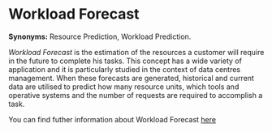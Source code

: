 # Workload Forecast 
<!-- (Sustainability) -->

**Synonyms:** Resource Prediction, Workload Prediction.

*Workload Forecast* is the estimation of the resources a customer will require in the future to complete his tasks.  This concept has a wide variety of application and it is particularly studied in the context of data centres management. When these forecasts are generated, historical and current data are utilised to predict how many resource units, which tools and operative systems and the number of requests are required to accomplish a task.

You can find futher information about Workload Forecast [here](../../T3.6/resource_prediction.md)
